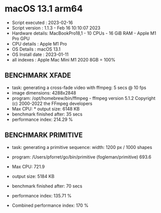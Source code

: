 # macOS 13.1 arm64
* Script executed : 2023-02-16
* Script version  : 1.1.3 - Feb 16 10:10:07 2023
* Hardware details: MacBookPro18,1 - 10 CPUs - 16 GiB RAM -  Apple M1 Pro GPU
* CPU details     : Apple M1 Pro
* OS Details      : macOS 13.1
* OS Install date : 2023-01-11
* all indexes     : Apple Mac Mini M1 2020 8GB = 100%
 
## BENCHMARK XFADE
* task: generating a cross-fade video with ffmpeg: 5 secs @ 10 fps
* image dimensions: 4288x2848
* program: /opt/homebrew/bin/ffmpeg - ffmpeg version 5.1.2 Copyright (c) 2000-2022 the FFmpeg developers
* Max CPU: * output size: 6148 KB
* benchmark finished after: 35 secs
* performance index: 214.29 %
 
## BENCHMARK PRIMITIVE
* task: generating a primitive sequence: width: 1200 px / 1000 shapes
* program: /Users/pforret/go/bin/primitive (fogleman/primitive)
693.6
* Max CPU: 721.9
* output size: 5184 KB
* benchmark finished after: 70 secs
* performance index: 135.71 %
 
* Combined performance index: 170 %
